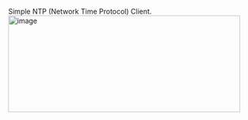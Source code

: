 Simple NTP (Network Time Protocol) Client.
<img width="468" height="196" alt="image" src="https://github.com/user-attachments/assets/8e706da7-b536-46a8-8be9-814d3c699d26" />
